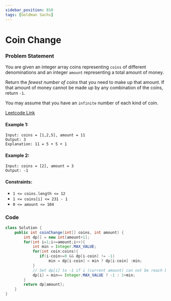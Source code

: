 ```yaml
---
sidebar_position: 810
tags: [Goldman Sachs]
---
```


# Coin Change

### Problem Statement

You are given an integer array coins representing `coins` of different denominations and an integer `amount` representing a total amount of money.

Return the _fewest number of coins_ that you need to make up that amount. If that amount of money cannot be made up by any combination of the coins, return `-1`.

You may assume that you have an `infinite` number of each kind of coin.

[Leetcode Link](https://leetcode.com/problems/coin-change/)

#### Example 1:

```
Input: coins = [1,2,5], amount = 11
Output: 3
Explanation: 11 = 5 + 5 + 1
```

#### Example 2:

```
Input: coins = [2], amount = 3
Output: -1
```

#### Constraints:

- `1 <= coins.length <= 12`
- `1 <= coins[i] <= 231 - 1`
- `0 <= amount <= 104`

### Code

```java title="java Code"
class Solution {
    public int coinChange(int[] coins, int amount) {
        int dp[] = new int[amount+1];
        for(int i=1;i<=amount;i++){
            int min = Integer.MAX_VALUE;
            for(int coin:coins){
               if(i-coin>=0 && dp[i-coin] != -1)
                   min = dp[i-coin] < min ? dp[i-coin] :min;
            }
            // Set dp[i] to -1 if i (current amount) can not be reach by  coins array
            dp[i] = min== Integer.MAX_VALUE ? -1 : 1+min;
        }
        return dp[amount];
    }
}
```
